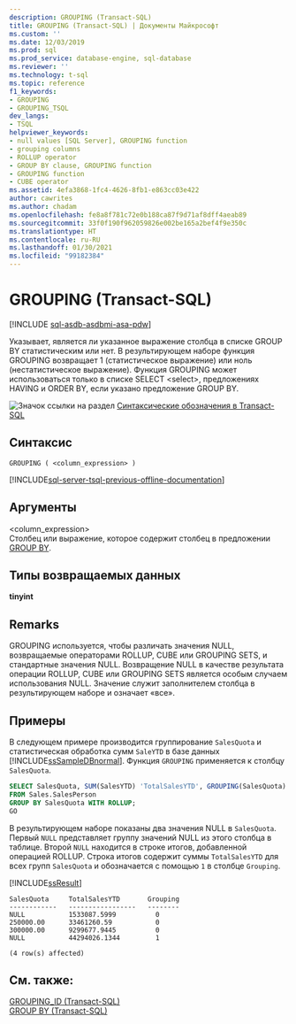 ```yaml
---
description: GROUPING (Transact-SQL)
title: GROUPING (Transact-SQL) | Документы Майкрософт
ms.custom: ''
ms.date: 12/03/2019
ms.prod: sql
ms.prod_service: database-engine, sql-database
ms.reviewer: ''
ms.technology: t-sql
ms.topic: reference
f1_keywords:
- GROUPING
- GROUPING_TSQL
dev_langs:
- TSQL
helpviewer_keywords:
- null values [SQL Server], GROUPING function
- grouping columns
- ROLLUP operator
- GROUP BY clause, GROUPING function
- GROUPING function
- CUBE operator
ms.assetid: 4efa3868-1fc4-4626-8fb1-e863cc03e422
author: cawrites
ms.author: chadam
ms.openlocfilehash: fe8a8f781c72e0b188ca87f9d71af8dff4aeab89
ms.sourcegitcommit: 33f0f190f962059826e002be165a2bef4f9e350c
ms.translationtype: HT
ms.contentlocale: ru-RU
ms.lasthandoff: 01/30/2021
ms.locfileid: "99182384"
---
```

# <a name="grouping-transact-sql"></a>GROUPING (Transact-SQL)
[!INCLUDE [sql-asdb-asdbmi-asa-pdw](../../includes/applies-to-version/sql-asdb-asdbmi-asa.md)]

  Указывает, является ли указанное выражение столбца в списке GROUP BY статистическим или нет. В результирующем наборе функция GROUPING возвращает 1 (статистическое выражение) или ноль (нестатистическое выражение). Функция GROUPING может использоваться только в списке SELECT \<select>, предложениях HAVING и ORDER BY, если указано предложение GROUP BY.  
  
 ![Значок ссылки на раздел](../../database-engine/configure-windows/media/topic-link.gif "Значок ссылки на раздел") [Синтаксические обозначения в Transact-SQL](../../t-sql/language-elements/transact-sql-syntax-conventions-transact-sql.md)  
  
## <a name="syntax"></a>Синтаксис  
  
```syntaxsql
GROUPING ( <column_expression> )  
```  
  
[!INCLUDE[sql-server-tsql-previous-offline-documentation](../../includes/sql-server-tsql-previous-offline-documentation.md)]

## <a name="arguments"></a>Аргументы
 \<column_expression>  
 Столбец или выражение, которое содержит столбец в предложении [GROUP BY](../../t-sql/queries/select-group-by-transact-sql.md).  
  
## <a name="return-types"></a>Типы возвращаемых данных  
 **tinyint**  
  
## <a name="remarks"></a>Remarks  
 GROUPING используется, чтобы различать значения NULL, возвращаемые операторами ROLLUP, CUBE или GROUPING SETS, и стандартные значения NULL. Возвращение NULL в качестве результата операции ROLLUP, CUBE или GROUPING SETS является особым случаем использования NULL. Значение служит заполнителем столбца в результирующем наборе и означает «все».  
  
## <a name="examples"></a>Примеры  
 В следующем примере производится группирование `SalesQuota` и статистическая обработка сумм `SaleYTD` в базе данных [!INCLUDE[ssSampleDBnormal](../../includes/sssampledbnormal-md.md)]. Функция `GROUPING` применяется к столбцу `SalesQuota`.  
  
```sql 
SELECT SalesQuota, SUM(SalesYTD) 'TotalSalesYTD', GROUPING(SalesQuota) AS 'Grouping'  
FROM Sales.SalesPerson  
GROUP BY SalesQuota WITH ROLLUP;  
GO  
```  
  
 В результирующем наборе показаны два значения NULL в `SalesQuota`. Первый `NULL` представляет группу значений NULL из этого столбца в таблице. Второй `NULL` находится в строке итогов, добавленной операцией ROLLUP. Строка итогов содержит суммы `TotalSalesYTD` для всех групп `SalesQuota` и обозначается с помощью `1` в столбце `Grouping`.  
  
 [!INCLUDE[ssResult](../../includes/ssresult-md.md)]  
  
 ```
 SalesQuota     TotalSalesYTD       Grouping  
------------   -----------------   --------  
NULL           1533087.5999          0  
250000.00      33461260.59           0  
300000.00      9299677.9445          0  
NULL           44294026.1344         1  

(4 row(s) affected)
```  
  
## <a name="see-also"></a>См. также:  
 [GROUPING_ID (Transact-SQL)](../../t-sql/functions/grouping-id-transact-sql.md)   
 [GROUP BY (Transact-SQL)](../../t-sql/queries/select-group-by-transact-sql.md)  
  
  
